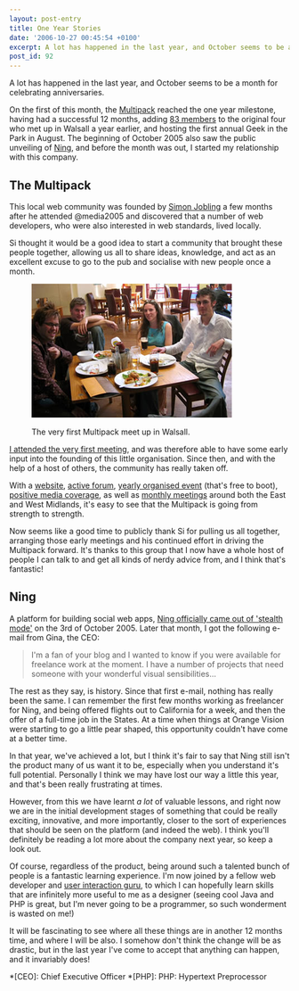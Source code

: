 ```yaml
---
layout: post-entry
title: One Year Stories
date: '2006-10-27 00:45:54 +0100'
excerpt: A lot has happened in the last year, and October seems to be a month for celebrating anniversaries.
post_id: 92
---
```

A lot has happened in the last year, and October seems to be a month for celebrating anniversaries.

On the first of this month, the [Multipack][1] reached the one year milestone, having had a successful 12 months, adding [83 members][2] to the original four who met up in Walsall a year earlier, and hosting the first annual Geek in the Park in August. The beginning of October 2005 also saw the public unveiling of [Ning][3], and before the month was out, I started my relationship with this company.

## The Multipack
This local web community was founded by [Simon Jobling][4] a few months after he attended @media2005 and discovered that a number of web developers, who were also interested in web standards, lived locally.

Si thought it would be a good idea to start a community that brought these people together, allowing us all to share ideas, knowledge, and act as an excellent excuse to go to the pub and socialise with new people once a month.

<figure class="left">
    <img src="/assets/images/2005/10/midwebmeet.jpg" alt="The very first Multipack meet up in Walsall"/>
    <figcaption>
        <p>The very first Multipack meet up in Walsall.</p>
    </figcaption>
</figure>

[I attended the very first meeting][5], and was therefore able to have some early input into the founding of this little organisation. Since then, and with the help of a host of others, the community has really taken off.

With a [website][6], [active forum][7], [yearly organised event][8] (that's free to boot), [positive media coverage][9], as well as [monthly meetings][10] around both the East and West Midlands, it's easy to see that the Multipack is going from strength to strength.

Now seems like a good time to publicly thank Si for pulling us all together, arranging those early meetings and his continued effort in driving the Multipack forward. It's thanks to this group that I now have a whole host of people I can talk to and get all kinds of nerdy advice from, and I think that's fantastic!

## Ning
A platform for building social web apps, [Ning officially came out of 'stealth mode'][11] on the 3rd of October 2005. Later that month, I got the following e-mail from Gina, the CEO:

> I'm a fan of your blog and I wanted to know if you were available for freelance work at the moment. I have a number of projects that need someone with your wonderful visual sensibilities...

The rest as they say, is history. Since that first e-mail, nothing has really been the same. I can remember the first few months working as freelancer for Ning, and being offered flights out to California for a week, and then the offer of a full-time job in the States. At a time when things at Orange Vision were starting to go a little pear shaped, this opportunity couldn't have come at a better time.

In that year, we've achieved a lot, but I think it's fair to say that Ning still isn't the product many of us want it to be, especially when you understand it's full potential. Personally I think we may have lost our way a little this year, and that's been really frustrating at times.

However, from this we have learnt *a lot* of valuable lessons, and right now we are in the initial development stages of something that could be really exciting, innovative, and more importantly, closer to the sort of experiences that should be seen on the platform (and indeed the web). I think you'll definitely be reading a lot more about the company next year, so keep a look out.

Of course, regardless of the product, being around such a talented bunch of people is a fantastic learning experience. I'm now joined by a fellow web developer and [user interaction guru][12], to which I can hopefully learn skills that are infinitely more useful to me as a designer (seeing cool Java and PHP is great, but I'm never going to be a programmer, so such wonderment is wasted on me!)

It will be fascinating to see where all these things are in another 12 months time, and where I will be also. I somehow don't think the change will be as drastic, but in the last year I've come to accept that anything can happen, and it invariably does!

[1]: http://www.multipack.co.uk/
[2]: http://www.multipack.co.uk/members/
[3]: http://www.ning.com/
[4]: http://www.simonjobling.com/?p=62
[5]: /2005/10/the_we_in_web/
[6]: http://www.multipack.co.uk/
[7]: http://forum.multipack.co.uk
[8]: http://www.geekinthepark.co.uk
[9]: http://www.multipack.co.uk/blog/techcrunch-loves-multipack-projects
[10]: http://upcoming.org/group/123
[11]: http://news.com.com/Andreessen+adds+some+Ning+to+the+Web/2100-1032_3-5890005.html
[12]: http://www.davidlwarner.com/

*[CEO]: Chief Executive Officer
*[PHP]: PHP: Hypertext Preprocessor